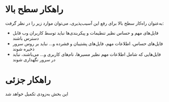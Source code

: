 # راهکار سطح بالا
به‌عنوان راه‌کار سطح بالا برای رفع این آسیب‌پذیری، می‌توان موارد زیر را در نظر گرفت:
* فایل‌های مهم و حساس نظیر تنطیمات و پیکربندی‌ها نباید توسط کاربران وب قابل دسترس باشند
* فایل‌های حساس، اطلاعات مهم، فایل‌های پشتیبان و فشرده و... نباید بر روس سرور ذخیره شوند
* فایل‌هایی که شامل اطلاعات مهم نظیر مسیرها، نام‌های کاربری و... می‌باشند، نباید در سرور نگهداری شوند
# راهکار جزئی
این بخش به‌زودی تکمیل خواهد شد